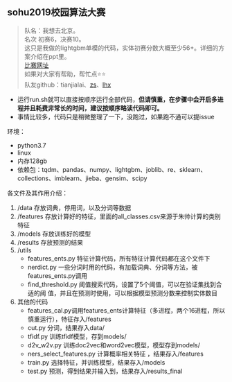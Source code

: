 ## sohu2019校园算法大赛
> 队名：我想去北京。\
> 名次 初赛6，决赛10。\
> 这只是我做的lightgbm单模的代码，实体初赛分数大概至少56+。详细的方案介绍在ppt里。\
> [比赛网址](https://biendata.com/competition/sohu2019/)\
> 如果对大家有帮助，帮忙点:star::star:\
> 队友github：tianjialai、[zs](https://github.com/Zessay)、[lhx](https://github.com/hogking)

- 运行run.sh就可以直接按顺序运行全部代码，**但请慎重，在步骤中会开启多进程并且耗费非常长的时间，建议按顺序略读代码即可。**
- 事情比较多，代码只是稍微整理了一下，没跑过，如果跑不通可以提issue

环境：
- python3.7
- linux
- 内存128gb
- 依赖包：tqdm、pandas、numpy、lightgbm、joblib、re、sklearn、collections、imblearn、jieba、gensim、scipy

各文件及其作用介绍：
1. /data 存放词典，停用词，以及分词等数据
2. /features 存放计算好的特征，里面的all_classes.csv来源于朱帅计算的类别特征
3. /models 存放训练好的模型
4. /results 存放预测的结果
5. /utils
   - features_ents.py 特征计算代码，所有特征计算代码都在这个文件下
   - nerdict.py 一些分词时用的代码，有加载词典、分词等方法，被features_ents.py调用
   - find_threshold.py 阈值搜索代码，设置了5个阈值，可以在验证集找到合适的阈
值，并且在预测时使用，可以根据模型预测分数来控制实体数目
6. 其他的代码
   - features_cal.py调用features_ents计算特征（多进程，两个16进程，所以慎重运行），特征存入/features
   - cut.py 分词，结果存入data/
   - tfidf.py 训练tfidf模型，存到models/
   - d2v_w2v.py 训练doc2vec和word2vec模型，模型存到models/
   - ners_select_features.py 计算概率相关特征 ，结果存入/features
   - train.py 选择特征，并训练模型，结果存入/models
   - test.py  预测，得到结果并输入到，结果存入/results_final
